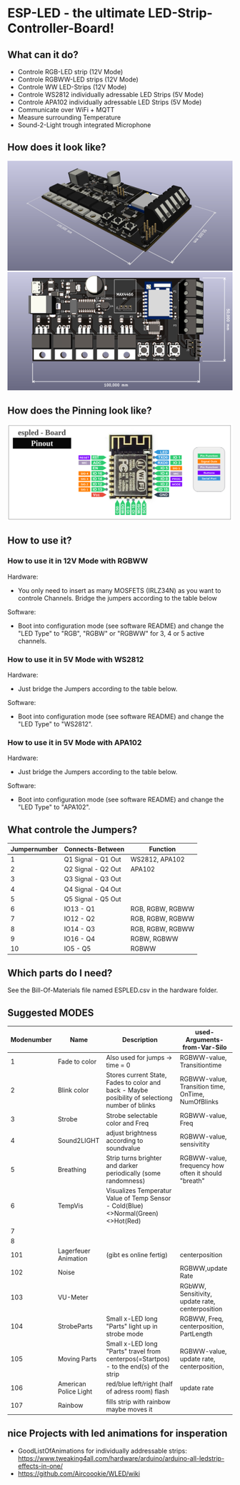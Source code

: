 # ESP-LED - the ultimate LED-Strip-Controller-Board!

## What can it do?
* Controle RGB-LED strip (12V Mode)
* Controle RGBWW-LED strips (12V Mode)
* Controle WW LED-Strips (12V Mode)
* Controle WS2812 individually adressable LED Strips (5V Mode)
* Controle APA102 individually adressable LED Strips (5V Mode)
* Communicate over WiFi + MQTT
* Measure surrounding Temperature
* Sound-2-Light trough integrated Microphone

## How does it look like?
![3D-View](/doc/3d-view-1.jpeg)
![3D-View](/doc/3d-view-2.jpeg)

## How does the Pinning look like?
![3D-View](/doc/Pinout.png)

## How to use it?

### How to use it in 12V Mode with RGBWW
Hardware:
* You only need to insert as many MOSFETS (IRLZ34N) as you want to controle Channels. Bridge the jumpers according to the table below

Software:
* Boot into configuration mode (see software README) and change the "LED Type" to "RGB", "RGBW" or "RGBWW" for 3, 4 or 5 active channels.


### How to use it in 5V Mode with WS2812
Hardware:
* Just bridge the Jumpers according to the table below.

Software:
* Boot into configuration mode (see software README) and change the "LED Type" to "WS2812".


### How to use it in 5V Mode with APA102
Hardware:
* Just bridge the Jumpers according to the table below.

Software:
* Boot into configuration mode (see software README) and change the "LED Type" to "APA102".


## What controle the Jumpers?
| Jumpernumber | Connects-Between | Function         |
|--------------|------------------|------------------|
|       1      |Q1 Signal - Q1 Out| WS2812, APA102                  |
|       2      |Q2 Signal - Q2 Out| APA102           |
|       3      |Q3 Signal - Q3 Out|                  |
|       4      |Q4 Signal - Q4 Out|                  |
|       5      |Q5 Signal - Q5 Out|                  |
|       6      |   IO13 - Q1      | RGB, RGBW, RGBWW |
|       7      |   IO12 - Q2      | RGB, RGBW, RGBWW |
|       8      |   IO14 - Q3      | RGB, RGBW, RGBWW |
|       9      |   IO16 - Q4      | RGBW, RGBWW      |
|      10      |   IO5 - Q5       | RGBWW            |


## Which parts do I need?
See the Bill-Of-Materials file named ESPLED.csv in the hardware folder.

## Suggested MODES

| Modenumber   |        Name      | Description | used-Arguments-from-Var-Silo|
|--------------|------------------|-------------|-----------------------------|
|1|  Fade to color   |  Also used for jumps -> time = 0           | RGBWW-value, Transitiontime |
|2|  Blink color     |  Stores current State, Fades to color and back - Maybe posibility of selectiong number of blinks | RGBWW-value, Transition time, OnTime, NumOfBlinks |
|3|Strobe|Strobe selectable color and Freq|RGBWW-value, Freq |
|4|Sound2LIGHT|adjust brightness according to soundvalue|RGBWW-value, sensivitity |
|5|Breathing|Strip turns brighter and darker periodically (some randomness) |RGBWW-value, frequency how often it should "breath"|
|6|TempVis|Visualizes Temperatur Value of Temp Sensor - Cold(Blue)<>Normal(Green)<>Hot(Red)||
|7||||
|8||||
|101|Lagerfeuer Animation|(gibt es online fertig)|centerposition|
|102|Noise||RGBWW,update Rate|
|103|VU-Meter|| RGbWW, Sensitivity, update rate, centerposition|
|104|StrobeParts|Small x-LED long "Parts" light up in strobe mode|RGBWW, Freq, centerposition, PartLength|
|105|Moving Parts|Small x-LED long "Parts" travel from centerpos(=Startpos) - to the end(s) of the strip|RGBWW-value, update rate, centerposition, |
|106|American Police Light|red/blue left/right (half of adress room) flash|update rate|
|107|Rainbow|fills strip with rainbow maybe moves it||


## nice Projects with led animations for insperation
* GoodListOfAnimations for individually addressable strips: https://www.tweaking4all.com/hardware/arduino/arduino-all-ledstrip-effects-in-one/
* https://github.com/Aircoookie/WLED/wiki
